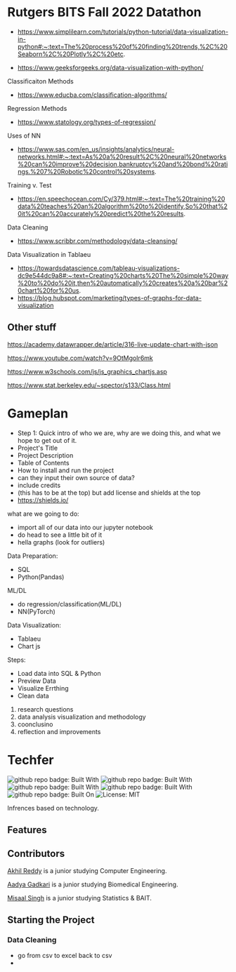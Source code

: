 # Rutgers BITS Fall 2022 Datathon

- https://www.simplilearn.com/tutorials/python-tutorial/data-visualization-in-python#:~:text=The%20process%20of%20finding%20trends,%2C%20Seaborn%2C%20Plotly%2C%20etc.

- https://www.geeksforgeeks.org/data-visualization-with-python/

Classificaiton Methods
- https://www.educba.com/classification-algorithms/

Regression Methods 
- https://www.statology.org/types-of-regression/

Uses of NN
- https://www.sas.com/en_us/insights/analytics/neural-networks.html#:~:text=As%20a%20result%2C%20neural%20networks%20can%20improve%20decision,bankruptcy%20and%20bond%20ratings.%207%20Robotic%20control%20systems.

Training v. Test
- https://en.speechocean.com/Cy/379.html#:~:text=The%20training%20data%20teaches%20an%20algorithm%20to%20identify,So%20that%20it%20can%20accurately%20predict%20the%20results.

Data Cleaning
- https://www.scribbr.com/methodology/data-cleansing/

Data Visualization in Tablaeu
- https://towardsdatascience.com/tableau-visualizations-dc9e544dc9a8#:~:text=Creating%20charts%20The%20simple%20way%20to%20do%20it,then%20automatically%20creates%20a%20bar%20chart%20for%20us.
- https://blog.hubspot.com/marketing/types-of-graphs-for-data-visualization


## Other stuff

https://academy.datawrapper.de/article/316-live-update-chart-with-json

https://www.youtube.com/watch?v=9OtMgoIr6mk

https://www.w3schools.com/js/js_graphics_chartjs.asp

https://www.stat.berkeley.edu/~spector/s133/Class.html

# Gameplan

- Step 1: Quick intro of who we are, why are we doing this, and what we hope to get out of it. 
- Project's Title
- Project Description
- Table of Contents
- How to install and run the project
- can they input their own source of data?
- include credits
- (this has to be at the top) but add license and shields at the top
- https://shields.io/


what are we going to do: 
- import all of our data into our jupyter notebook
- do head to see a little bit of it
- hella graphs (look for outliers)

Data Preparation:
- SQL 
- Python(Pandas)

ML/DL
- do regression/classification(ML/DL)
- NN(PyTorch)

Data Visualization:
- Tablaeu
- Chart js 

Steps:
- Load data into SQL & Python 
- Preview Data 
- Visualize Errthing
- Clean data  

1) research questions
2) data analysis visualization and methodology 
3) coonclusino
4) reflection and improvements


# Techfer
![github repo badge: Built With](https://img.shields.io/badge/Using-Python-181717?color=blue)
![github repo badge: Built With](https://img.shields.io/badge/Using-Excel-181717?color=blue)
![github repo badge: Built With](https://img.shields.io/badge/Using-SQL-181717?color=blue)
![github repo badge: Built With](https://img.shields.io/badge/Using-Tableau-181717?color=blue)
![github repo badge: Built On](https://img.shields.io/badge/Built%20On-VSCode-181717?color=blue)
![License: MIT](https://img.shields.io/badge/License-MIT-green.svg)

Infrences based on technology.

## Features

## Contributors 
[Akhil Reddy](https://www.linkedin.com/in/akhilvreddy/) is a junior studying Computer Engineering. 

[Aadya Gadkari](https://www.linkedin.com/in/aadyagadkari/) is a junior studying Biomedical Engineering.

[Misaal Singh](https://www.linkedin.com/in/misaal-singh-531a1018b/) is a junior studying Statistics & BAIT.

## Starting the Project

### Data Cleaning 
- go from csv to excel back to csv
- 
